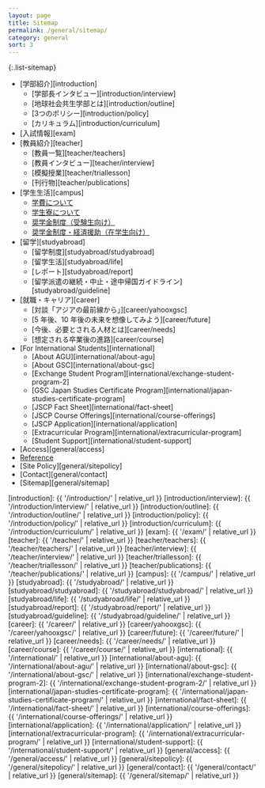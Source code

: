 ```yaml
---
layout: page
title: Sitemap
permalink: /general/sitemap/
category: general
sort: 3
---
```


{:.list-sitemap}
*   [学部紹介][introduction]
    *   [学部長インタビュー][introduction/interview]
    *   [地球社会共生学部とは][introduction/outline]
    *   [3つのポリシー][introduction/policy]
    *   [カリキュラム][introduction/curriculum]
*   [入試情報][exam]
*   [教員紹介][teacher]
    *   [教員一覧][teacher/teachers]
    *   [教員インタビュー][teacher/interview]
    *   [模擬授業][teacher/triallesson]
    *   [刊行物][teacher/publications]
*   [学生生活][campus]
    *   [学費について](http://www.aoyama.ac.jp/life/expenses/)
    *   [学生寮について](http://www.aoyama.ac.jp/life/health/dormitory/dormitory_sagamihara/)
    *   [奨学金制度（受験生向け）](http://www.aoyama.ac.jp/life/expenses/scholarship_prospective/)
    *   [奨学金制度・経済援助（在学生向け）](http://www.aoyama.ac.jp/life/expenses/scholarship/)
*   [留学][studyabroad]
    *   [留学制度][studyabroad/studyabroad]
    *   [留学生活][studyabroad/life]
    *   [レポート][studyabroad/report]
    *   [留学派遣の継続・中止・途中帰国ガイドライン][studyabroad/guideline]
*   [就職・キャリア][career]
    *   [対談「アジアの最前線から」][career/yahooxgsc]
    *   [5 年後、10 年後の未来を想像してみよう][career/future]
    *   [今後、必要とされる人材とは][career/needs]
    *   [想定される卒業後の進路][career/course]
*   [For International Students][international]
    *   [About AGU][international/about-agu]
    *   [About GSC][international/about-gsc]
    *   [Exchange Student Program][international/exchange-student-program-2]
    *   [GSC Japan Studies Certificate Program][international/japan-studies-certificate-program]
    *   [JSCP Fact Sheet][international/fact-sheet]
    *   [JSCP Course Offerings][international/course-offerings]
    *   [JSCP Application][international/application]
    *   [Extracurricular Program][international/extracurricular-program]
    *   [Student Support][international/student-support]
*   [Access][general/access]
*   [Reference](http://www.aoyama.ac.jp/outline/reference/)
*   [Site Policy][general/sitepolicy]
*   [Contact][general/contact]
*   [Sitemap][general/sitemap]


[introduction]: {{ '/introduction/' | relative_url }}
[introduction/interview]: {{ '/introduction/interview/' | relative_url }}
[introduction/outline]: {{ '/introduction/outline/' | relative_url }}
[introduction/policy]: {{ '/introduction/policy/' | relative_url }}
[introduction/curriculum]: {{ '/introduction/curriculum/' | relative_url }}
[exam]: {{ '/exam/' | relative_url }}
[teacher]: {{ '/teacher/' | relative_url }}
[teacher/teachers]: {{ '/teacher/teachers/' | relative_url }}
[teacher/interview]: {{ '/teacher/interview/' | relative_url }}
[teacher/triallesson]: {{ '/teacher/triallesson/' | relative_url }}
[teacher/publications]: {{ '/teacher/publications/' | relative_url }}
[campus]: {{ '/campus/' | relative_url }}
[studyabroad]: {{ '/studyabroad/' | relative_url }}
[studyabroad/studyabroad]: {{ '/studyabroad/studyabroad/' | relative_url }}
[studyabroad/life]: {{ '/studyabroad/life/' | relative_url }}
[studyabroad/report]: {{ '/studyabroad/report/' | relative_url }}
[studyabroad/guideline]: {{ '/studyabroad/guideline/' | relative_url }}
[career]: {{ '/career/' | relative_url }}
[career/yahooxgsc]: {{ '/career/yahooxgsc/' | relative_url }}
[career/future]: {{ '/career/future/' | relative_url }}
[career/needs]: {{ '/career/needs/' | relative_url }}
[career/course]: {{ '/career/course/' | relative_url }}
[international]: {{ '/international/' | relative_url }}
[international/about-agu]: {{ '/international/about-agu/' | relative_url }}
[international/about-gsc]: {{ '/international/about-gsc/' | relative_url }}
[international/exchange-student-program-2]: {{ '/international/exchange-student-program-2/' | relative_url }}
[international/japan-studies-certificate-program]: {{ '/international/japan-studies-certificate-program/' | relative_url }}
[international/fact-sheet]: {{ '/international/fact-sheet/' | relative_url }}
[international/course-offerings]: {{ '/international/course-offerings/' | relative_url }}
[international/application]: {{ '/international/application/' | relative_url }}
[international/extracurricular-program]: {{ '/international/extracurricular-program/' | relative_url }}
[international/student-support]: {{ '/international/student-support/' | relative_url }}
[general/access]: {{ '/general/access/' | relative_url }}
[general/sitepolicy]: {{ '/general/sitepolicy/' | relative_url }}
[general/contact]: {{ '/general/contact/' | relative_url }}
[general/sitemap]: {{ '/general/sitemap/' | relative_url }}

